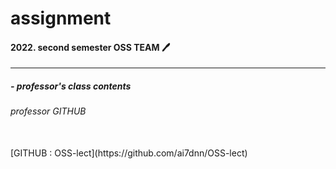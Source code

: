 <!-- 재설정하기 -->
# assignment 

#### 2022. second semester OSS TEAM 🖊
---
##### - professor's class contents
###### professor GITHUB
<br>
[GITHUB : OSS-lect](https://github.com/ai7dnn/OSS-lect)



